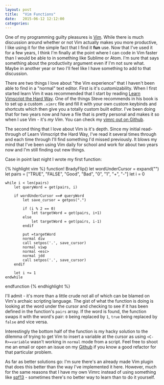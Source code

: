 ```yaml
---
layout: post
title:  "Vim Functions" 
date:   2015-06-12 12:12:00
categories: 
---
```

One of my programming guilty pleasures is [Vim](http://www.Vim.org/). While there is much discussion around whether or not Vim actually makes you more productive, I like using it for the simple fact that I find it __fun__ use. Now that I've used it for a few years, I think I'm finally at the point where I can code in Vim faster than I would be able to in something like Sublime or Atom. I'm sure that says something about the productivity argument even if I'm not sure what. Maybe in another year or two I'll feel like I have something to add to that discussion.

There are two things I love about "the Vim experience" that I haven't been able to find in a "normal" text editor. First is it's customizability. When I first started learn Vim it was recommended that I start by reading [Learn Vimscript the Hard Way](http://learnVimscriptthehardway.stevelosh.com/). One of the things Steve recommends in his book is to set up a custom `.vimrc` file and fill it with your own custom keybinds and shortcuts which then give you a totally custom built editor. I've been doing that for two years now and have a file that is pretty personal and makes it so when I use Vim - it's _my Vim_. You can check my [vimrc out on Github](https://github.com/BradySmith/dotVim/).

The second thing that I love about Vim is it's depth. Since my initial read-through of Learn Vimscript the Hard Way, I've read it several times through and each time through I'll find something I'd missed previously. It blows my mind that I've been using Vim daily for school and work for about two years now and I'm still finding out new things.

Case in point last night I wrote my first function:

{% highlight vim %}
function! BradyFlip()
    let wordUnderCursor = expand("<cword>")
    let pairs = ["TRUE", "FALSE", "Good", "Bad", "0", "1", "+", "-"]
    let i = 0

    while i < len(pairs)
        let queryWord = get(pairs, i) 
        
        if wordUnderCursor ==# queryWord
            let save_cursor = getpos(".")

            if (i % 2 == 0)
                let targetWord = get(pairs, i+1)
            else
                let targetWord = get(pairs, i-1)
            endif

            put =targetWord
            normal diw
            call setpos('.', save_cursor)
            normal viwp
            normal <esc>
            normal jdd
            call setpos('.', save_cursor)
        endif

        let i += 1
    endwhile
endfunction
{% endhighlight %}

I'll admit - it's more than a little crude not all of which can be blamed on Vim's archaic scripting language. The gist of what the function is doing is looking at the word under the cursor and checking to see if it has been defined in the function's `pairs` array. If the word is found, the function swaps it with the word's pair: `0` being replaced by `1`, `true` being replaced by `false` and vice versa.

Interestingly the bottom half of the function is my hacky solution to the dilemma of trying to get Vim to insert a variable at the cursor as using `<C-R>=variable` wasn't working in `normal` mode from a script. Feel free to shoot me an email or open an issue on my [Github](https://github.com/BradySmith/dotVim/) if you know a good refactor for that particular problem.

As far as better solutions go: I'm sure there's an already made Vim plugin that does this better than the way I've implemented it here. However, much for the same reasons that I have my own Vimrc instead of using something like [spf13](https://github.com/spf13/spf13-Vim) - sometimes there's no better way to learn than to do it yourself.
